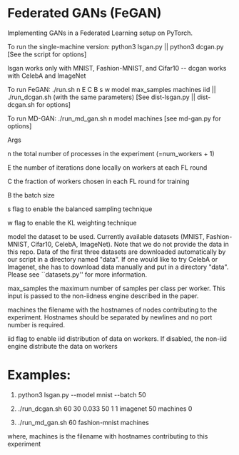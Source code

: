 # Federated GANs (FeGAN)
Implementing GANs in a Federated Learning setup on PyTorch.

To run the single-machine version: python3 lsgan.py || python3 dcgan.py 	[See the script for options]

lsgan works only with MNIST, Fashion-MNIST, and Cifar10 -- dcgan works with CelebA and ImageNet

To run FeGAN: ./run.sh n E C B s w model max_samples machines iid || ./run_dcgan.sh (with the same parameters)  [See dist-lsgan.py || dist-dcgan.sh for options]

To run MD-GAN:	./run_md_gan.sh n model machines 		[see md-gan.py for options]

Args

n	the total number of processes in the experiment (=num_workers + 1)

E	the number of iterations done locally on workers at each FL round

C	the fraction of workers chosen in each FL round for training

B	the batch size

s	flag to enable the balanced sampling technique

w	flag to enable the KL weighting technique

model	the dataset to be used. Currently available datasets (MNIST, Fashion-MNIST, Cifar10, CelebA, ImageNet). Note that we do not provide the data in this repo. Data of the first three datasets are downloaded automatically by our script in a directory named "data". If one would like to try CelebA or Imagenet, she has to download data manually and put in a directory "data". Please see ``datasets.py'' for more information.

max_samples		the maximum number of samples per class per worker. This input is passed to the non-iidness engine described in the paper.

machines	the filename with the hostnames of nodes contributing to the experiment. Hostnames should be separated by newlines and no port number is required.

iid		flag to enable iid distribution of data on workers. If disabled, the non-iid engine distribute the data on workers

# Examples:

1) python3 lsgan.py --model mnist --batch 50

2) ./run_dcgan.sh 60 30 0.033 50 1 1 imagenet 50 machines 0

3) ./run_md_gan.sh 60 fashion-mnist machines

where, machines is the filename with hostnames contributing to this experiment
